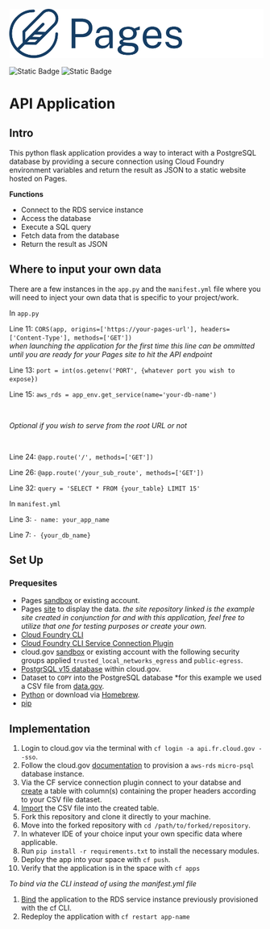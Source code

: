 ![Pages](/assets/images/pages-logo.png)

![Static Badge](https://img.shields.io/badge/Python-3776AB?style=for-the-badge&logo=python&logoColor=white)
![Static Badge](https://img.shields.io/badge/Flask-000000?style=for-the-badge&logo=flask&logoColor=white)


# API Application

## Intro

This python flask application provides a way to interact with a PostgreSQL database by providing a secure connection using Cloud Foundry environment variables and return the result as JSON to a static website hosted on Pages. 

**Functions**

- Connect to the RDS service instance
- Access the database 
- Execute a SQL query
- Fetch data from the database
- Return the result as JSON

## Where to input your own data

There are a few instances in the `app.py` and the `manifest.yml` file where you will need to inject your own data that is specific to your project/work.

In `app.py`

Line 11: `CORS(app, origins=['https://your-pages-url'], headers=['Content-Type'], methods=['GET'])`
<br>
*when launching the application for the first time this line can be ommitted until you are ready for your Pages site to hit the API endpoint*
<br>

Line 13: `port = int(os.getenv('PORT', {whatever port you wish to expose})`

Line 15: `aws_rds = app_env.get_service(name='your-db-name')`

<br>

*Optional if you wish to serve from the root URL or not*

<br>

Line 24: `@app.route('/', methods=['GET'])`

Line 26: `@app.route('/your_sub_route', methods=['GET'])`

Line 32: `query = 'SELECT * FROM {your_table} LIMIT 15'`

In `manifest.yml`

Line 3: `- name: your_app_name`

Line 7: `- {your_db_name}`

## Set Up

### Prequesites
- Pages [sandbox](https://cloud.gov/pages/documentation/sandbox/) or existing account.
- Pages [site](https://github.com/Ephraim-G/Data-table) to display the data.
*the site repository linked is the example site created in conjunction for and with this application, feel free to utilize that one for testing purposes or create your own.*
- [Cloud Foundry CLI](https://docs.cloudfoundry.org/cf-cli/install-go-cli.html)
- [Cloud Foundry CLI Service Connection Plugin](https://github.com/cloud-gov/cf-service-connect)
- cloud.gov [sandbox](https://cloud.gov/docs/pricing/free-limited-sandbox/#sandbox-limitations) or existing account with the following security groups applied `trusted_local_networks_egress` and `public-egress`.
- [PostgrSQL v15 database](https://cloud.gov/docs/services/relational-database/#create-an-instance) within cloud.gov.
- Dataset to `COPY` into the PostgreSQL database
*for this example we used a CSV file from [data.gov](https://catalog.data.gov/dataset/?q=&sort=views_recent+desc&ext_location=&ext_bbox=&ext_prev_extent=&_res_format_limit=0).
- [Python](https://www.python.org/downloads/) or download via [Homebrew](https://docs.brew.sh/Homebrew-and-Python).
- [pip](https://pypi.org/project/pip/) 

## Implementation

1. Login to cloud.gov via the terminal with `cf login -a api.fr.cloud.gov --sso`.
2. Follow the cloud.gov [documentation](https://cloud.gov/docs/services/relational-database/#create-an-instance) to provision a `aws-rds` `micro-psql` database instance.
3. Via the CF service connection plugin connect to your databse and [create](https://www.postgresql.org/docs/current/tutorial-table.html) a table with column(s) containing the proper headers according to your CSV file dataset.
4. [Import](https://www.postgresqltutorial.com/postgresql-tutorial/import-csv-file-into-posgresql-table/) the CSV file into the created table.
5. Fork this repository and clone it directly to your machine.
6. Move into the forked repository with `cd /path/to/forked/repository`.
7. In whatever IDE of your choice input your own specific data where applicable.
7. Run `pip install -r requirements.txt` to install the necessary modules.
8. Deploy the app into your space with `cf push`.
9. Verify that the application is in the space with `cf apps`

*To bind via the CLI instead of using the manifest.yml file*
1. [Bind](https://docs.cloudfoundry.org/devguide/services/application-binding.html#bind) the application to the RDS service instance previously provisioned with the cf CLI.
2. Redeploy the application with `cf restart app-name`



 










